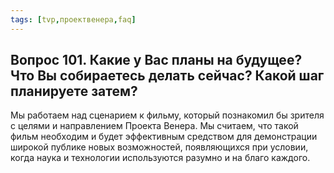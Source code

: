 ```yaml
---
tags: [tvp,проектвенера,faq]
---
```

## Вопрос 101. Какие у Вас планы на будущее? Что Вы собираетесь делать сейчас? Какой шаг планируете затем?

Мы работаем над сценарием к фильму, который познакомил бы зрителя с целями и направлением Проекта Венера. Мы считаем, что такой фильм необходим и будет эффективным средством для демонстрации широкой публике новых возможностей, появляющихся при условии, когда наука и технологии используются разумно и на благо каждого.